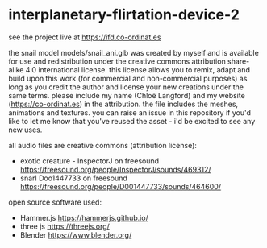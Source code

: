 # interplanetary-flirtation-device-2

see the project live at https://ifd.co-ordinat.es


the snail model models/snail_ani.glb was created by myself and is available for use and redistribution under the creative commons attribution share-alike 4.0 international license. this license allows you to remix, adapt and build upon this work (for commercial and non-commercial purposes) as long as you credit the author and license your new creations under the same terms. please include my name (Chloê Langford) and my website (https://co-ordinat.es) in the attribution. the file includes the meshes, animations and textures. you can raise an issue in this repository if you'd like to let me know that you've reused the asset - i'd be excited to see any new uses. 


all audio files are creative commons (attribution license):
- exotic creature - InspectorJ on freesound https://freesound.org/people/InspectorJ/sounds/469312/
- snarl  Doo1447733 on freesound https://freesound.org/people/D001447733/sounds/464600/

open source software used: 
- Hammer.js https://hammerjs.github.io/
- three js https://threejs.org/
- Blender https://www.blender.org/

